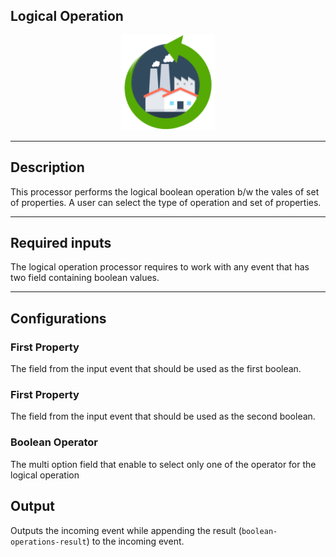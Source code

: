 <!--
  ~ Licensed to the Apache Software Foundation (ASF) under one or more
  ~ contributor license agreements.  See the NOTICE file distributed with
  ~ this work for additional information regarding copyright ownership.
  ~ The ASF licenses this file to You under the Apache License, Version 2.0
  ~ (the "License"); you may not use this file except in compliance with
  ~ the License.  You may obtain a copy of the License at
  ~
  ~    http://www.apache.org/licenses/LICENSE-2.0
  ~
  ~ Unless required by applicable law or agreed to in writing, software
  ~ distributed under the License is distributed on an "AS IS" BASIS,
  ~ WITHOUT WARRANTIES OR CONDITIONS OF ANY KIND, either express or implied.
  ~ See the License for the specific language governing permissions and
  ~ limitations under the License.
  ~
  -->

## Logical Operation

<p align="center"> 
    <img src="icon.png" width="150px;" class="pe-image-documentation"/>
</p>

***

## Description

This processor performs the logical boolean operation b/w the vales of set of properties. 
A user can select the type of operation and set of properties.

***

## Required inputs

The logical operation processor requires to work with any event that has two
field containing boolean values.

***

## Configurations

### First Property
The field from the input event that should be used as the first boolean.

### First Property
The field from the input event that should be used as the second boolean.

### Boolean Operator
The multi option field that enable to select only one of the operator for the logical operation

## Output

Outputs the incoming event while appending the result (``boolean-operations-result``) to the incoming event.
